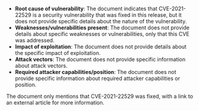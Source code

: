 - **Root cause of vulnerability**: The document indicates that CVE-2021-22529 is a security vulnerability that was fixed in this release, but it does not provide specific details about the nature of the vulnerability.
- **Weaknesses/vulnerabilities present**: The document does not provide details about specific weaknesses or vulnerabilities, only that this CVE was addressed.
- **Impact of exploitation**: The document does not provide details about the specific impact of exploitation.
- **Attack vectors**: The document does not provide specific information about attack vectors.
- **Required attacker capabilities/position**: The document does not provide specific information about required attacker capabilities or position.

The document only mentions that CVE-2021-22529 was fixed, with a link to an external article for more information.
